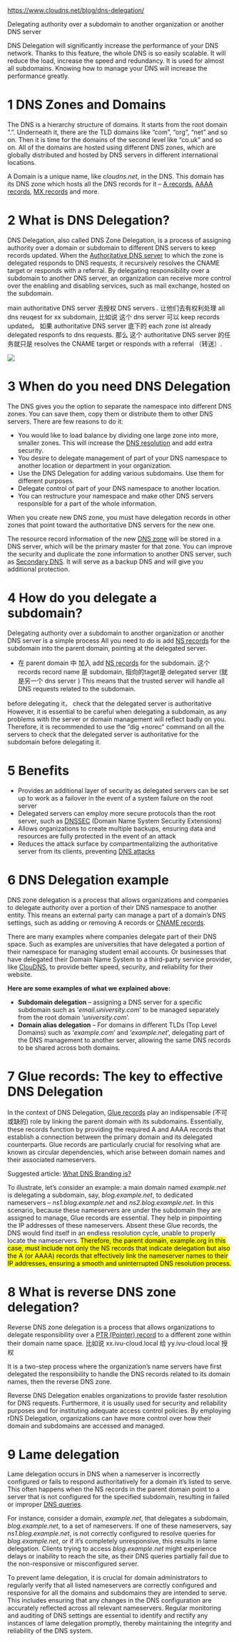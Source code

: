 
https://www.cloudns.net/blog/dns-delegation/

Delegating authority over a subdomain to another organization or another DNS server


DNS Delegation will significantly increase the performance of your DNS network. Thanks to this feature, the whole DNS is so easily scalable. It will reduce the load, increase the speed and redundancy. It is used for almost all subdomains. Knowing how to manage your DNS will increase the performance greatly.
# 1 DNS Zones and Domains

The DNS is a hierarchy structure of domains. It starts from the root domain “.”. Underneath it, there are the TLD domains like “com”, “org”, “net” and so on. Then it is time for the domains of the second level like “co.uk” and so on. All of the domains are hosted using different DNS zones, which are globally distributed and hosted by DNS servers in different international locations.

A Domain is a unique name, like _cloudns.net_, in the DNS. This domain has its DNS zone which hosts all the DNS records for it – [A records](https://www.cloudns.net/wiki/article/10/), [AAAA records](https://www.cloudns.net/wiki/article/11/), [MX records](https://www.cloudns.net/wiki/article/12/) and more.

# 2 **What is DNS Delegation?**

DNS Delegation, also called DNS Zone Delegation, is a process of assigning authority over a domain or subdomain to different DNS servers to keep records updated. When the [Authoritative DNS server](https://www.cloudns.net/blog/authoritative-dns-server/) to which the zone is delegated responds to DNS requests, it recursively resolves the CNAME target or responds with a referral. 
By delegating responsibility over a subdomain to another DNS server, an organization can receive more control over the enabling and disabling services, such as mail exchange, hosted on the subdomain.

main authoritative DNS server  去授权  DNS servers . 让他们去有权利处理 all dns reuqest for xx  subdomain, 比如说 这个 dns server 可以  keep records updated。 
如果 authoritative DNS server 底下的 each zone ist already delegated responfs to dns requests. 那么 这个 authoritative DNS server 的任务就只是  resolves the CNAME target or responds with a referral （转送）. 

![](image/Pasted%20image%2020240305115533.png)


# 3 When do you need DNS Delegation


The DNS gives you the option to separate the namespace into different DNS zones. You can save them, copy them or distribute them to other DNS servers. There are few reasons to do it:

- You would like to load balance by dividing one large zone into more, smaller zones. This will increase the [DNS resolution](https://www.cloudns.net/blog/domain-name-resolution/) and add extra security.
- You desire to delegate management of part of your DNS namespace to another location or department in your organization.
- Use the DNS Delegation for adding various subdomains. Use them for different purposes.
- Delegate control of part of your DNS namespace to another location.
- You can restructure your namespace and make other DNS servers responsible for a part of the whole information.

When you create new DNS zone, you must have delegation records in other zones that point toward the authoritative DNS servers for the new one.

The resource record information of the new [DNS zone](https://www.cloudns.net/blog/master-slave-dns/) will be stored in a DNS server, which will be the primary master for that zone. You can improve the security and duplicate the zone information to another DNS server, such as [Secondary DNS](https://www.cloudns.net/secondary-dns/). It will serve as a backup DNS and will give you additional protection.

# 4 **How do you delegate a subdomain?**

Delegating authority over a subdomain to another organization or another DNS server is a simple process
All you need to do is add [NS records](https://www.cloudns.net/wiki/article/34) for the subdomain into the parent domain, pointing at the delegated server.  
- 在 parent domain 中 加入 add [NS records](https://www.cloudns.net/wiki/article/34) for the subdomain. 这个 records record name 是 subdomain, 指向的taget是 delegated server (就是另一个 dns server )
This means that the trusted server will handle all DNS requests related to the subdomain. 

before delegating it， check that the delegated server is authoritative
However, it is essential to be careful when delegating a subdomain, as any problems with the server or domain management will reflect badly on you. Therefore, it is recommended to use the “dig +norec” command on all the servers to check that the delegated server is authoritative for the subdomain before delegating it.

# 5 **Benefits**

- Provides an additional layer of security as delegated servers can be set up to work as a failover in the event of a system failure on the root server 
- Delegated servers can employ more secure protocols than the root server, such as [DNSSEC](https://www.cloudns.net/dnssec/) (Domain Name System Security Extensions) 
- Allows organizations to create multiple backups, ensuring data and resources are fully protected in the event of an attack 
- Reduces the attack surface by compartmentalizing the authoritative server from its clients, preventing [DNS attacks](https://www.cloudns.net/blog/5-dns-attacks-types-that-could-affect-you/)

# 6 **DNS Delegation example**

DNS zone delegation is a process that allows organizations and companies to delegate authority over a portion of their DNS namespace to another entity. This means an external party can manage a part of a domain’s DNS settings, such as adding or removing A records or [CNAME records](https://www.cloudns.net/wiki/article/13/).

There are many examples where companies delegate part of their DNS space. Such as examples are universities that have delegated a portion of their namespace for managing student email accounts. Or businesses that have delegated their Domain Name System to a third-party service provider, like [ClouDNS](https://www.cloudns.net/), to provide better speed, security, and reliability for their website.

**Here are some examples of what we explained above:**

- **Subdomain delegation** – assigning a DNS server for a specific subdomain such as ‘_email.university.com_’ to be managed separately from the root domain ‘_university.com_’.
- **Domain alias delegation** – For domains in different TLDs (Top Level Domains) such as ‘_example.com_’ and ‘_example.net_’, delegating part of the DNS management to another server, allowing the same DNS records to be shared across both domains.


# 7 **Glue records: The key to effective DNS Delegation**

In the context of DNS Delegation, [Glue records](https://www.cloudns.net/wiki/article/295/) play an indispensable (不可或缺的) role by linking the parent domain with its subdomains. Essentially, these records function by providing the required A and AAAA records that establish a connection between the primary domain and its delegated counterparts. 
Glue records are particularly crucial for resolving what are known as circular dependencies, which arise between domain names and their associated nameservers.

Suggested article: [What DNS Branding is?](https://www.cloudns.net/wiki/article/39/)

To illustrate, let’s consider an example: a main domain named _example.net_ is delegating a subdomain, say, _blog.example.net_, to dedicated nameservers – _ns1.blog.example.net_ and _ns2.blog.example.net_. In this scenario, because these nameservers are under the subdomain they are assigned to manage, Glue records are essential. 
They help in pinpointing the IP addresses of these nameservers. Absent these Glue records, the DNS would find itself in an endless resolution cycle, unable to properly locate the nameservers. 
<mark> Therefore, the parent domain, example.org in this case, must include not only the NS records that indicate delegation but also the A (or AAAA) records that effectively link the nameserver names to their IP addresses, ensuring a smooth and uninterrupted DNS resolution process. </mark>

# 8 **What is reverse DNS zone delegation?**

Reverse DNS zone delegation is a process that allows organizations to delegate responsibility over a [PTR (Pointer) record](https://www.cloudns.net/wiki/article/40/) to a different zone within their domain name space.  比如说 xx.ivu-cloud.local 给 yy.ivu-cloud.local 授权 

It is a two-step process where the organization’s name servers have first delegated the responsibility to handle the DNS records related to its domain names, then the reverse DNS zone.

Reverse DNS Delegation enables organizations to provide faster resolution for DNS requests. Furthermore, it is usually used for security and reliability purposes and for instituting adequate access control policies. By employing rDNS Delegation, organizations can have more control over how their domain and subdomains are accessed and managed.

# 9 **Lame delegation**

Lame delegation occurs in DNS when a nameserver is incorrectly configured or fails to respond authoritatively for a domain it’s listed to serve. This often happens when the NS records in the parent domain point to a server that is not configured for the specified subdomain, resulting in failed or improper [DNS queries](https://www.cloudns.net/wiki/article/254).

For instance, consider a domain, _example.net_, that delegates a subdomain, _blog.example.net_, to a set of nameservers. If one of these nameservers, say _ns1.blog.example.net_, is not correctly configured to resolve queries for _blog.example.net_, or if it’s completely unresponsive, this results in lame delegation. Clients trying to access _blog.example.net_ might experience delays or inability to reach the site, as their DNS queries partially fail due to the non-responsive or misconfigured server.

To prevent lame delegation, it is crucial for domain administrators to regularly verify that all listed nameservers are correctly configured and responsive for all the domains and subdomains they are intended to serve. This includes ensuring that any changes in the DNS configuration are accurately reflected across all relevant nameservers. Regular monitoring and auditing of DNS settings are essential to identify and rectify any instances of lame delegation promptly, thereby maintaining the integrity and reliability of the DNS system.



